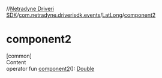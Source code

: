 //[Netradyne Driveri SDK](../../index.md)/[com.netradyne.driverisdk.events](../index.md)/[LatLong](index.md)/[component2](component2.md)



# component2  
[common]  
Content  
operator fun [component2](component2.md)(): [Double](https://kotlinlang.org/api/latest/jvm/stdlib/kotlin/-double/index.html)  



